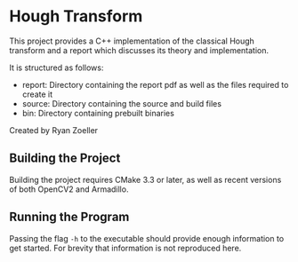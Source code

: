 Hough Transform
===============

This project provides a C++ implementation of the classical Hough transform and a report which discusses its theory and implementation.

It is structured as follows:
 - report: Directory containing the report pdf as well as the files required to create it
 - source: Directory containing the source and build files
 - bin: Directory containing prebuilt binaries

Created by Ryan Zoeller


Building the Project
--------------------

Building the project requires CMake 3.3 or later, as well as recent versions of both OpenCV2 and Armadillo.

Running the Program
-------------------

Passing the flag `-h` to the executable should provide enough information to get started. For brevity that information is not reproduced here.
